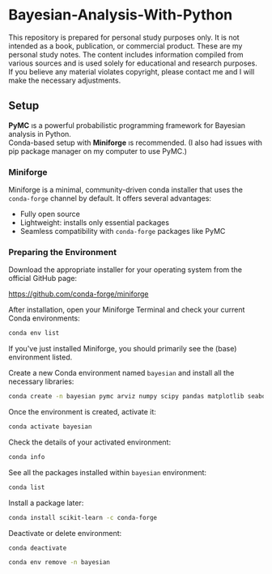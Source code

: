 # Bayesian-Analysis-With-Python

This repository is prepared for personal study purposes only. It is not intended as a book, publication, or commercial product. These are my personal study notes. The content includes information compiled from various sources and is used solely for educational and research purposes. If you believe any material violates copyright, please contact me and I will make the necessary adjustments.

## Setup

**PyMC** ıs a powerful probabilistic programming framework for Bayesian analysis in Python.  
Conda-based setup with **Miniforge** ıs recommended. (I also had issues with pip package manager on my computer to use PyMC.)

### Miniforge

Miniforge is a minimal, community-driven conda installer that uses the `conda-forge` channel by default. It offers several advantages:

- Fully open source
- Lightweight: installs only essential packages
- Seamless compatibility with `conda-forge` packages like PyMC

### Preparing the Environment

Download the appropriate installer for your operating system from the official GitHub page:

https://github.com/conda-forge/miniforge

After installation, open your Miniforge Terminal and check your current Conda environments:

```bash
conda env list
```

If you've just installed Miniforge, you should primarily see the (base) environment listed.

Create a new Conda environment named `bayesian` and install all the necessary libraries:

```bash
conda create -n bayesian pymc arviz numpy scipy pandas matplotlib seaborn jupyterlab ipykernel ipywidgets -c conda-forge
```

Once the environment is created, activate it:

```bash
conda activate bayesian
```

Check the details of your activated environment:

```bash
conda info
```

See all the packages installed within `bayesian` environment:

```bash
conda list
```

Install a package later:

```bash
conda install scikit-learn -c conda-forge
```

Deactivate or delete environment:

```bash
conda deactivate
```

```bash
conda env remove -n bayesian
```

